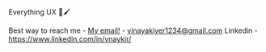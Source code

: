 Everything UX 🧠🖌️

  
Best way to reach me - [My email!](mailto:vinayakiyer1234@gmail.com) - vinayakiyer1234@gmail.com
Linkedin - https://www.linkedin.com/in/vnaykir/


<!---
VnaykDev/VnaykDev is a ✨ special ✨ repository because its `README.md` (this file) appears on your GitHub profile.
You can click the Preview link to take a look at your changes.
--->
